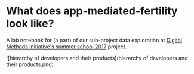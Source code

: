 # What does app-mediated-fertility look like?

A lab notebook for (a part) of our sub-project data exploration at [Digital Methods Initiative's summer school 2017](https://wiki.digitalmethods.net/Dmi/SummerSchool2017) project.

![hierarchy of developers and their products](hierarchy of developers and their products.png)
